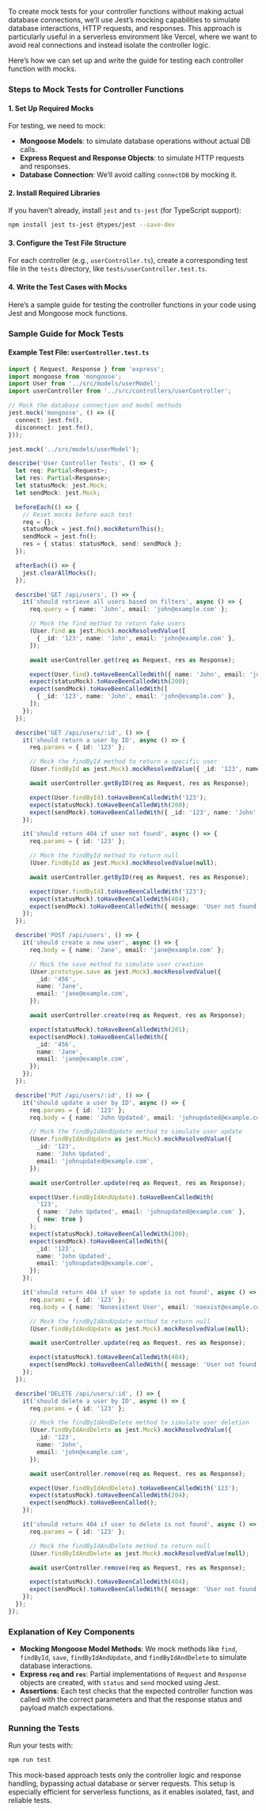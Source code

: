 To create mock tests for your controller functions without making actual database connections, we’ll use Jest’s mocking capabilities to simulate database interactions, HTTP requests, and responses. This approach is particularly useful in a serverless environment like Vercel, where we want to avoid real connections and instead isolate the controller logic.

Here’s how we can set up and write the guide for testing each controller function with mocks.

### Steps to Mock Tests for Controller Functions

#### 1. **Set Up Required Mocks**

For testing, we need to mock:
- **Mongoose Models**: to simulate database operations without actual DB calls.
- **Express Request and Response Objects**: to simulate HTTP requests and responses.
- **Database Connection**: We’ll avoid calling `connectDB` by mocking it.

#### 2. **Install Required Libraries**

If you haven’t already, install `jest` and `ts-jest` (for TypeScript support):

```bash
npm install jest ts-jest @types/jest --save-dev
```

#### 3. **Configure the Test File Structure**

For each controller (e.g., `userController.ts`), create a corresponding test file in the `tests` directory, like `tests/userController.test.ts`.

#### 4. **Write the Test Cases with Mocks**

Here’s a sample guide for testing the controller functions in your code using Jest and Mongoose mock functions.

### Sample Guide for Mock Tests

#### Example Test File: `userController.test.ts`

```typescript
import { Request, Response } from 'express';
import mongoose from 'mongoose';
import User from '../src/models/userModel';
import userController from '../src/controllers/userController';

// Mock the database connection and model methods
jest.mock('mongoose', () => ({
  connect: jest.fn(),
  disconnect: jest.fn(),
}));

jest.mock('../src/models/userModel');

describe('User Controller Tests', () => {
  let req: Partial<Request>;
  let res: Partial<Response>;
  let statusMock: jest.Mock;
  let sendMock: jest.Mock;

  beforeEach(() => {
    // Reset mocks before each test
    req = {};
    statusMock = jest.fn().mockReturnThis();
    sendMock = jest.fn();
    res = { status: statusMock, send: sendMock };
  });

  afterEach(() => {
    jest.clearAllMocks();
  });

  describe('GET /api/users', () => {
    it('should retrieve all users based on filters', async () => {
      req.query = { name: 'John', email: 'john@example.com' };

      // Mock the find method to return fake users
      (User.find as jest.Mock).mockResolvedValue([
        { _id: '123', name: 'John', email: 'john@example.com' },
      ]);

      await userController.get(req as Request, res as Response);

      expect(User.find).toHaveBeenCalledWith({ name: 'John', email: 'john@example.com' });
      expect(statusMock).toHaveBeenCalledWith(200);
      expect(sendMock).toHaveBeenCalledWith([
        { _id: '123', name: 'John', email: 'john@example.com' },
      ]);
    });
  });

  describe('GET /api/users/:id', () => {
    it('should return a user by ID', async () => {
      req.params = { id: '123' };

      // Mock the findById method to return a specific user
      (User.findById as jest.Mock).mockResolvedValue({ _id: '123', name: 'John' });

      await userController.getByID(req as Request, res as Response);

      expect(User.findById).toHaveBeenCalledWith('123');
      expect(statusMock).toHaveBeenCalledWith(200);
      expect(sendMock).toHaveBeenCalledWith({ _id: '123', name: 'John' });
    });

    it('should return 404 if user not found', async () => {
      req.params = { id: '123' };

      // Mock the findById method to return null
      (User.findById as jest.Mock).mockResolvedValue(null);

      await userController.getByID(req as Request, res as Response);

      expect(User.findById).toHaveBeenCalledWith('123');
      expect(statusMock).toHaveBeenCalledWith(404);
      expect(sendMock).toHaveBeenCalledWith({ message: 'User not found' });
    });
  });

  describe('POST /api/users', () => {
    it('should create a new user', async () => {
      req.body = { name: 'Jane', email: 'jane@example.com' };

      // Mock the save method to simulate user creation
      (User.prototype.save as jest.Mock).mockResolvedValue({
        _id: '456',
        name: 'Jane',
        email: 'jane@example.com',
      });

      await userController.create(req as Request, res as Response);

      expect(statusMock).toHaveBeenCalledWith(201);
      expect(sendMock).toHaveBeenCalledWith({
        _id: '456',
        name: 'Jane',
        email: 'jane@example.com',
      });
    });
  });

  describe('PUT /api/users/:id', () => {
    it('should update a user by ID', async () => {
      req.params = { id: '123' };
      req.body = { name: 'John Updated', email: 'johnupdated@example.com' };

      // Mock the findByIdAndUpdate method to simulate user update
      (User.findByIdAndUpdate as jest.Mock).mockResolvedValue({
        _id: '123',
        name: 'John Updated',
        email: 'johnupdated@example.com',
      });

      await userController.update(req as Request, res as Response);

      expect(User.findByIdAndUpdate).toHaveBeenCalledWith(
        '123',
        { name: 'John Updated', email: 'johnupdated@example.com' },
        { new: true }
      );
      expect(statusMock).toHaveBeenCalledWith(200);
      expect(sendMock).toHaveBeenCalledWith({
        _id: '123',
        name: 'John Updated',
        email: 'johnupdated@example.com',
      });
    });

    it('should return 404 if user to update is not found', async () => {
      req.params = { id: '123' };
      req.body = { name: 'Nonexistent User', email: 'noexist@example.com' };

      // Mock the findByIdAndUpdate method to return null
      (User.findByIdAndUpdate as jest.Mock).mockResolvedValue(null);

      await userController.update(req as Request, res as Response);

      expect(statusMock).toHaveBeenCalledWith(404);
      expect(sendMock).toHaveBeenCalledWith({ message: 'User not found' });
    });
  });

  describe('DELETE /api/users/:id', () => {
    it('should delete a user by ID', async () => {
      req.params = { id: '123' };

      // Mock the findByIdAndDelete method to simulate user deletion
      (User.findByIdAndDelete as jest.Mock).mockResolvedValue({
        _id: '123',
        name: 'John',
        email: 'john@example.com',
      });

      await userController.remove(req as Request, res as Response);

      expect(User.findByIdAndDelete).toHaveBeenCalledWith('123');
      expect(statusMock).toHaveBeenCalledWith(204);
      expect(sendMock).toHaveBeenCalled();
    });

    it('should return 404 if user to delete is not found', async () => {
      req.params = { id: '123' };

      // Mock the findByIdAndDelete method to return null
      (User.findByIdAndDelete as jest.Mock).mockResolvedValue(null);

      await userController.remove(req as Request, res as Response);

      expect(statusMock).toHaveBeenCalledWith(404);
      expect(sendMock).toHaveBeenCalledWith({ message: 'User not found' });
    });
  });
});
```

### Explanation of Key Components

- **Mocking Mongoose Model Methods**: We mock methods like `find`, `findById`, `save`, `findByIdAndUpdate`, and `findByIdAndDelete` to simulate database interactions.
- **Express `req` and `res`**: Partial implementations of `Request` and `Response` objects are created, with `status` and `send` mocked using Jest.
- **Assertions**: Each test checks that the expected controller function was called with the correct parameters and that the response status and payload match expectations.

### Running the Tests

Run your tests with:

```bash
npm run test
```

This mock-based approach tests only the controller logic and response handling, bypassing actual database or server requests. This setup is especially efficient for serverless functions, as it enables isolated, fast, and reliable tests.